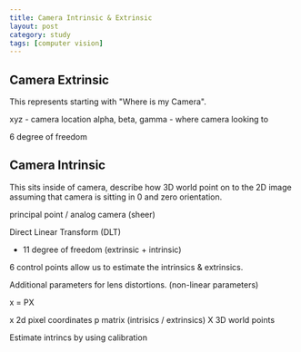 ```yaml
---
title: Camera Intrinsic & Extrinsic
layout: post
category: study
tags: [computer vision]
---
```


## Camera Extrinsic

This represents starting with "Where is my Camera".

xyz - camera location
alpha, beta, gamma - where camera looking to

6 degree of freedom

## Camera Intrinsic

This sits inside of camera, describe how 3D world point on to the 2D image assuming that camera is sitting in 0 and zero orientation.

principal point / analog camera (sheer)

Direct Linear Transform (DLT)
- 11 degree of freedom (extrinsic + intrinsic)


6 control points allow us to estimate the intrinsics & extrinsics.

Additional parameters for lens distortions. (non-linear parameters)

x = PX

x 2d pixel coordinates
p matrix (intrisics / extrinsics)
X 3D world points

Estimate intrincs by using calibration